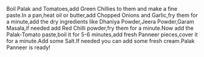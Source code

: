 Boil Palak and Tomatoes,add Green Chillies to them and make a fine paste.In a pan,heat oil or butter,add Chopped Onions and Garlic,fry them for a minute,add the dry ingredients like Dhaniya Powder,Jeera Powder,Garam Masala,if needed add Red Chilli powder,fry them for a minute.Now add the Palak-Tomato paste,boil it for 5-6 minutes,add fresh Panneer pieces,cover it for a minute.Add some Salt.If needed you can add some fresh cream.Palak Panneer is ready!